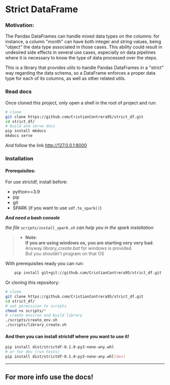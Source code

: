 # Strict DataFrame


### Motivation:

The Pandas DataFrames can handle mixed data types on the columns: for instance, a column "month" can have both integer and string values, being "object" the data type associated in those cases. This ability could result in undesired side effects in several use cases, especially on data pipelines where it is necessary to know the type of data processed over the steps.


This is a library that provides utils to handle Pandas DataFrames in a "strict" way regarding the data schema, so a DataFrame enforces a proper data type for each of its columns, as well as other related utils.


### Read docs
Once cloned this project, only open a shell in the root of project and run:
``` bash
# clone
git clone https://github.com/CristianContrera95/strict_df.git
cd strict_df/
# build and serve docs
pip install mkdocs
mkdocs serve
```
And follow the link http://127.0.0.1:8000


### Installation

#### Prerequisites:
For use strictdf, install before:
- python>=3.9
- pip
- git
- SPARK (if you want to use `sdf.to_spark()`)

***And need a bash console***
  
*the file `scripts/install_spark.sh` can help you in the spark installation*



>- **Note**:  
    **If you are using windows os, you are starting very very bad**.   
    Anyway *library_create.bat* for windows is provided.  
    But you shouldn't program on that OS

With prerequisites ready you can run:

``` bash
    pip install git+git://github.com/CristianContrera95/strict_df.git
```

Or cloning this repository:

``` bash
# clone
git clone https://github.com/CristianContrera95/strict_df.git
cd strict_df/
# set permission to scripts
chmod +x scripts/*
# create environ and build library
./scripts/create_env.sh
./scripts/library_create.sh
```

#### And then you can install strictdf where you want to use it! 

``` bash
pip install dist/strictdf-0.1.0-py3-none-any.whl
# or for dev (run tests)
pip install dist/strictdf-0.1.0-py3-none-any.whl[dev]
```
---
##  For more info use the docs!
